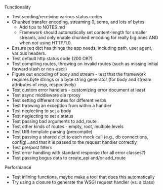 
Functionality

* Test sending/receiving various status codes
* Chunked transfer encoding, streaming 0, some, and lots of bytes
  * Add tips to NOTES.md
  * Framework should automatically set content-length for smaller streams, and only enable chunked encoding for really big ones AND when *not* using HTTP/1.0.
* Ensure req dict has things the app needs, including path, user agent, various headers.
* Test default http status code (200 OK?)
* Test compiling routes, throwing on invalid routes (such as missing initial forward slash or non-ascii)
* Figure out encoding of body and stream - test that the framework requires byte strings or a byte string generator (for body and stream attributes of resp, respectively)
* Test custom error handlers - customizing error document at least
* Test async middleware ala rproxy
* Test setting different routes for different verbs
* Test throwing an exception from within a handler
* Test neglecting to set a body
* Test neglecting to set a status
* Test passing bad arguments to add_route
* Test other kinds of routes - empty, root, multiple levels
* Test URI-template parsing (precompile)
* Test passing a shared dict to each mock call (e.g., db connections, config)...and that it is passed to the request handler correctly
* Test pre/post filters
* Test error handling with standard response (for all error classes?)
* Test passing bogus data to create_api and/or add_route

Performance

* Test inlining functions, maybe make a tool that does this automatically
* Try using a closure to generate the WSGI request handler (vs. a class)
  
